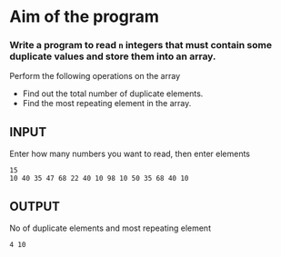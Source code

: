 # Aim of the program

### Write a program to read `n` integers that must contain some duplicate values and store them into an array. 

Perform the following operations on the array

- Find out the total number of duplicate elements.
- Find the most repeating element in the array.

## INPUT
Enter how many numbers you want to read, then enter elements
```
15
10 40 35 47 68 22 40 10 98 10 50 35 68 40 10
```

## OUTPUT
No of duplicate elements and most repeating element
```
4 10
```